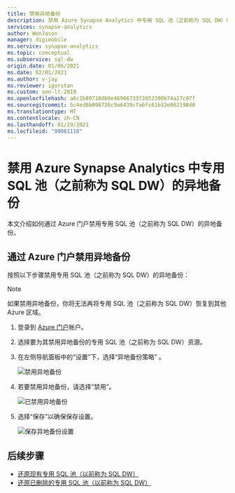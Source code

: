 ```yaml
---
title: 禁用异地备份
description: 禁用 Azure Synapse Analytics 中专用 SQL 池（之前称为 SQL DW）的异地备份的操作指南
services: synapse-analytics
author: WenJason
manager: digimobile
ms.service: synapse-analytics
ms.topic: conceptual
ms.subservice: sql-dw
origin.date: 01/06/2021
ms.date: 02/01/2021
ms.author: v-jay
ms.reviewer: igorstan
ms.custom: seo-lt-2019
ms.openlocfilehash: a6c1b80718db0e46966733f2052390b74a17c97f
ms.sourcegitcommit: 5c4ed6b098726c9a6439cfa6fc61b32e062198d0
ms.translationtype: HT
ms.contentlocale: zh-CN
ms.lasthandoff: 01/29/2021
ms.locfileid: "99061118"
---
```

# <a name="disable-geo-backups-for-a-dedicated-sql-pool-formerly-sql-dw-in-azure-synapse-analytics"></a>禁用 Azure Synapse Analytics 中专用 SQL 池（之前称为 SQL DW）的异地备份

本文介绍如何通过 Azure 门户禁用专用 SQL 池（之前称为 SQL DW）的异地备份。

## <a name="disable-geo-backups-through-azure-portal"></a>通过 Azure 门户禁用异地备份

按照以下步骤禁用专用 SQL 池（之前称为 SQL DW）的异地备份：

> [!NOTE]
> 如果禁用异地备份，你将无法再将专用 SQL 池（之前称为 SQL DW）恢复到其他 Azure 区域。 
>

1. 登录到 [Azure 门户](https://portal.azure.cn/)帐户。
1. 选择要为其禁用异地备份的专用 SQL 池（之前称为 SQL DW）资源。 
1. 在左侧导航面板中的“设置”下，选择“异地备份策略” 。

   ![禁用异地备份](./media/sql-data-warehouse-restore-from-geo-backup/disable-geo-backup-1.png)

1. 若要禁用异地备份，请选择“禁用”。 

   ![已禁用异地备份](./media/sql-data-warehouse-restore-from-geo-backup/disable-geo-backup-2.png)

1. 选择“保存”以确保保存设置。 

   ![保存异地备份设置](./media/sql-data-warehouse-restore-from-geo-backup/disable-geo-backup-3.png)

## <a name="next-steps"></a>后续步骤

- [还原现有专用 SQL 池（以前称为 SQL DW）](sql-data-warehouse-restore-active-paused-dw.md)
- [还原已删除的专用 SQL 池（以前称为 SQL DW）](sql-data-warehouse-restore-deleted-dw.md)
